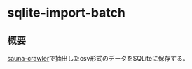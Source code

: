 # sqlite-import-batch

## 概要

[sauna-crawler](https://github.com/HIR0Y0SHI/sauna-crawler)で抽出したcsv形式のデータをSQLiteに保存する。